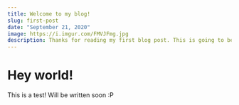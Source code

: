 ```yaml
---
title: Welcome to my blog!
slug: first-post
date: "September 21, 2020"
image: https://i.imgur.com/FMVJFmg.jpg
description: Thanks for reading my first blog post. This is going to be a short description about where I am at in life and how I built this blog!
---
```


# Hey world!

This is a test! Will be written soon :P
